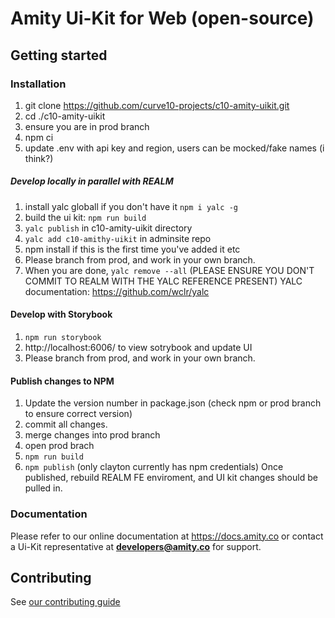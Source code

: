 # Amity Ui-Kit for Web (open-source)

## Getting started

### Installation
1. git clone https://github.com/curve10-projects/c10-amity-uikit.git
2. cd ./c10-amity-uikit
3. ensure you are in prod branch
4. npm ci
5. update .env with api key and region, users can be mocked/fake names (i think?)

##### Develop locally in parallel with REALM
1. install yalc globall if you don't have it ```npm i yalc -g```
2. build the ui kit: ```npm run build```
2. ```yalc publish``` in c10-amity-uikit directory 
3. ```yalc add c10-amithy-uikit``` in adminsite repo
4. npm install if this is the first time you've added it etc
5. Please branch from prod, and work in your own branch. 
6. When you are done, ```yalc remove --all```
(PLEASE ENSURE YOU DON'T COMMIT TO REALM WITH THE YALC REFERENCE PRESENT)
YALC documentation: https://github.com/wclr/yalc

#### Develop with Storybook
1. ```npm run storybook```
2. http://localhost:6006/  to view sotrybook and update UI
3. Please branch from prod, and work in your own branch. 

#### Publish changes to NPM
1. Update the version number in package.json (check npm or prod branch to ensure correct version)
2. commit all changes. 
3. merge changes into prod branch
4. open prod brach
5. ```npm run build```
6. ```npm publish``` (only clayton currently has npm credentials)
Once published, rebuild REALM FE enviroment, and UI kit changes should be pulled in. 

### Documentation

Please refer to our online documentation at https://docs.amity.co or contact a Ui-Kit representative at **developers@amity.co** for support.

## Contributing
See [our contributing guide](https://github.com/EkoCommunications/AmityUiKitWeb/blob/develop/CONTRIBUTING.md)   
